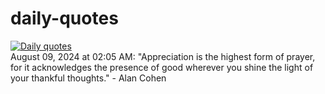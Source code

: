 # daily-quotes
[![Daily quotes](https://github.com/ceepu8/daily-quotes/actions/workflows/daily-quote.yml/badge.svg)](https://github.com/ceepu8/daily-quotes/actions/workflows/daily-quote.yml)<br/>
August 09, 2024 at 02:05 AM: "Appreciation is the highest form of prayer, for it acknowledges the presence of good wherever you shine the light of your thankful thoughts." - Alan Cohen
